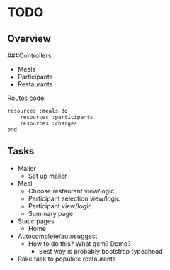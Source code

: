 TODO
====

Overview
--------

###Controllers

+ Meals
+ Participants
+ Restaurants

Routes code:

    resources :meals do
        resources :participants
        resources :charges
    end

Tasks
-----

+ Mailer
	+ Set up mailer
+ Meal
	+ Choose restaurant view/logic
	+ Participant selection view/logic
	+ Participant view/logic	
	+ Summary page
+ Static pages
	+ Home
+ Autocomplete/autosuggest
	+ How to do this? What gem? Demo?
		+ Best way is probably bootstrap typeahead
+ Rake task to populate restaurants